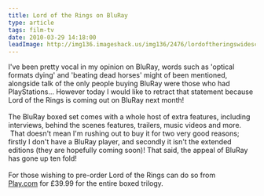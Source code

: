 ```yaml
---
title: Lord of the Rings on BluRay
type: article
tags: film-tv
date: 2010-03-29 14:18:00
leadImage: http://img136.imageshack.us/img136/2476/lordoftheringswidescree.jpg
---
```

I've been pretty vocal in my opinion on BluRay, words such as 'optical formats dying' and 'beating dead horses' might of been mentioned, alongside talk of the only people buying BluRay were those who had PlayStations... However today I would like to retract that statement because Lord of the Rings is coming out on BluRay next month!<br /><br />The BluRay boxed set comes with a whole host of extra features, including interviews, behind the scenes features, trailers, music videos and more. &nbsp;That doesn't mean I'm rushing out to buy it for two very good reasons; firstly I don't have a BluRay player, and secondly it isn't the extended editions (they are hopefully coming soon)! That said, the appeal of BluRay has gone up ten fold!<br /><br />For those wishing to pre-order Lord of the Rings can do so from <a href="http://www.play.com/DVD/Blu-ray/4-/9351275/The-Lord-Of-The-Rings-Trilogy-Box-Set/Product.html">Play.com</a>&nbsp;for &pound;39.99 for the entire boxed trilogy.
